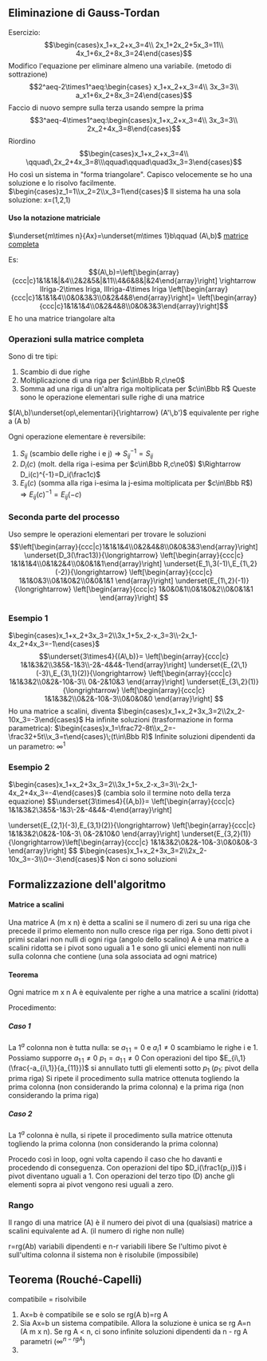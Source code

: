 ## Eliminazione di Gauss-Tordan
Esercizio:
$$\begin{cases}x_1+x_2+x_3=4\\
2x_1+2x_2+5x_3=11\\
4x_1+6x_2+8x_3=24\end{cases}$$
Modifico l'equazione per eliminare almeno una variabile. (metodo di sottrazione)
$$2^aeq-2\times1^aeq:\begin{cases}
x_1+x_2+x_3=4\\
3x_3=3\\
a_x1+6x_2+8x_3=24\end{cases}$$
Faccio di nuovo sempre sulla terza usando sempre la prima
$$3^aeq-4\times1^aeq:\begin{cases}x_1+x_2+x_3=4\\
3x_3=3\\
2x_2+4x_3=8\end{cases}$$
Riordino
$$\begin{cases}x_1+x_2+x_3=4\\
\qquad\,2x_2+4x_3=8\\\qquad\qquad\quad3x_3=3\end{cases}$$
Ho così un sistema in "forma triangolare". Capisco velocemente se ho una soluzione e lo risolvo facilmente.
$\begin{cases}z_1=1\\x_2=2\\x_3=1\end{cases}$ 
Il sistema ha una sola soluzione: x=(1,2,1)

#### Uso la notazione matriciale
$\underset{m\times n}{Ax}=\underset{m\times 1}b\qquad (A\,b)$ <u>matrice completa</u>

Es:
$$(A\,b)=\left[\begin{array}{ccc|c}1&1&1&|&4\\2&2&5&|&11\\4&6&8&|&24\end{array}\right]
\rightarrow IIriga-2\times Iriga, IIIriga-4\times Iriga
\left[\begin{array}{ccc|c}1&1&1&4\\0&0&3&3\\0&2&4&8\end{array}\right]=
\left[\begin{array}{ccc|c}1&1&1&4\\0&2&4&8\\0&0&3&3\end{array}\right]$$
E ho una matrice triangolare alta
### Operazioni sulla matrice completa
Sono di tre tipi:
1. Scambio di due righe
2. Moltiplicazione di una riga per $c\in\Bbb R,c\ne0$
3. Somma ad una riga di un'altra riga moltiplicata per $c\in\Bbb R$
Queste sono le operazione elementari sulle righe di una matrice

$(A\,b)\underset{op\,elementari}{\rightarrow} (A'\,b')$ equivalente per righe a (A b)

Ogni operazione elementare è reversibile:
1. $S_{ij}$ (scambio delle righe i e j) $\Rightarrow$ $S^{-1}_{ij}=S_{ij}$
2. $D_i(c)$ (molt. della riga i-esima per $c\in\Bbb R,c\ne0$) $\Rightarrow D_i(c)^{-1}=D_i(\frac1c)$ 
3. $E_{ij}(c)$ (somma alla riga i-esima la j-esima moltiplicata per $c\in\Bbb R$)$\Rightarrow E_{ij}(c)^{-1}=E_{ij}(-c)$

### Seconda parte del processo
Uso sempre le operazioni elementari per trovare le soluzioni
$$\left[\begin{array}{ccc|c}1&1&1&4\\0&2&4&8\\0&0&3&3\end{array}\right]
\underset{D_3(\frac13)}{\longrightarrow}
\left[\begin{array}{ccc|c}
1&1&1&4\\0&1&2&4\\0&0&1&1\end{array}\right]
\underset{E_1\,3(-1)\,E_{1\,2}(-2)}{\longrightarrow}
\left[\begin{array}{ccc|c}
1&1&0&3\\0&1&0&2\\0&0&1&1
\end{array}\right]
\underset{E_{1\,2}(-1)}{\longrightarrow}
\left[\begin{array}{ccc|c}
1&0&0&1\\0&1&0&2\\0&0&1&1
\end{array}\right]
$$

### Esempio 1
$\begin{cases}x_1+x_2+3x_3=2\\3x_1+5x_2-x_3=3\\-2x_1-4x_2+4x_3=-1\end{cases}$
$$\underset{3\times4}{(A\,b)}=
\left[\begin{array}{ccc|c}
1&1&3&2\\3&5&-1&3\\-2&-4&4&-1\end{array}\right]
\underset{E_{2\,1}(-3)\,E_{3\,1}(2)}{\longrightarrow}
\left[\begin{array}{ccc|c}
1&1&3&2\\0&2&-10&-3\\ 0&-2&10&3
\end{array}\right]
\underset{E_{3\,2}(1)}{\longrightarrow}
\left[\begin{array}{ccc|c}
1&1&3&2\\0&2&-10&-3\\0&0&0&0
\end{array}\right]
$$
Ho una matrice a scalini, diventa
$\begin{cases}x_1+x_2+3x_3=2\\2x_2-10x_3=-3\end{cases}$
Ha infinite soluzioni (trasformazione in forma parametrica):
$\begin{cases}x_1=\frac72-8t\\x_2=-\frac32+5t\\x_3=t\end{cases}\;(t\in\Bbb R)$
Infinite soluzioni dipendenti da un parametro: $\infty^1$
### Esempio 2
$\begin{cases}x_1+x_2+3x_3=2\\3x_1+5x_2-x_3=3\\-2x_1-4x_2+4x_3=-4\end{cases}$
(cambia solo il termine noto della terza equazione)
$$\underset{3\times4}{(A\,b)}=
\left[\begin{array}{ccc|c}
1&1&3&2\\3&5&-1&3\\-2&-4&4&-4\end{array}\right]

\underset{E_{2\,1}(-3)\,E_{3\,1}(2)}{\longrightarrow}
\left[\begin{array}{ccc|c}
1&1&3&2\\0&2&-10&-3\\ 0&-2&10&0
\end{array}\right]
\underset{E_{3\,2}(1)}{\longrightarrow}\left[\begin{array}{ccc|c}
1&1&3&2\\0&2&-10&-3\\0&0&0&-3
\end{array}\right]
$$
$\begin{cases}x_1+x_2+3x_3=2\\2x_2-10x_3=-3\\0=-3\end{cases}$
Non ci sono soluzioni
## Formalizzazione dell'algoritmo
#### Matrice a scalini
Una matrice A (m x n) è detta a scalini se il numero di zeri su una riga che precede il primo elemento non nullo cresce riga per riga.
Sono detti pivot i primi scalari non nulli di ogni riga (angolo dello scalino)
A è una matrice a scalini ridotta se i pivot sono uguali a 1 e sono gli unici elementi non nulli sulla colonna che contiene (una sola associata ad ogni matrice)

#### Teorema
Ogni matrice m x n A è equivalente per righe a una matrice a scalini (ridotta)

Procedimento:
##### Caso 1
La $1^a$ colonna non è tutta nulla: se $a_{1\,1}=0$ e $a_i1\ne0$ scambiamo le righe i e 1. Possiamo supporre $a_{1\,1}\ne0$ $p_1=a_{1\,1}\ne0$
Con operazioni del tipo $E_{i\,1}(\frac{-a_{i\,1}}{a_{11}})$ si annullato tutti gli elementi sotto $p_1$ ($p_1$: pivot della prima riga)
Si ripete il procedimento sulla matrice ottenuta togliendo la prima colonna (non considerando la prima colonna) e la prima riga (non considerando la prima riga)
##### Caso 2
La $1^a$ colonna è nulla, si ripete il procedimento sulla matrice ottenuta togliendo la prima colonna (non considerando la prima colonna)

Procedo così in loop, ogni volta capendo il caso che ho davanti e procedendo di conseguenza.
Con operazioni del tipo $D_i(\frac1{p_i})$ i pivot diventano uguali a 1. Con operazioni del terzo tipo (D) anche gli elementi sopra ai pivot vengono resi uguali a zero.

### Rango
Il rango di una matrice (A) è il numero dei pivot di una (qualsiasi) matrice a scalini equivalente ad A. (il numero di righe non nulle)

r=rg(Ab) variabili dipendenti e n-r variabili libere
Se l'ultimo pivot è sull'ultima colonna il sistema non è risolubile (impossibile)

## Teorema (Rouché-Capelli)
compatibile = risolvibile
1. Ax=b è compatibile se e solo se rg(A b)=rg A
2. Sia Ax=b un sistema compatibile. Allora la soluzione è unica se rg A=n (A m x n). Se rg A < n, ci sono infinite soluzioni dipendenti da n - rg A parametri ($\infty^{n-rg A})$
3. 